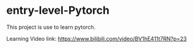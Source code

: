# entry-level-Pytorch

This project is use to learn pytorch.

Learning Video link: https://www.bilibili.com/video/BV1hE411t7RN?p=23

